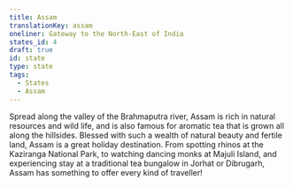 ```yaml
---
title: Assam
translationKey: assam
oneliner: Gateway to the North-East of India
states_id: 4
draft: true
id: state
type: state
tags:
  - States
  - Assam
---
```

Spread along the valley of the Brahmaputra river, Assam is rich in natural resources and wild life, and is also famous for aromatic tea that is grown all along the hillsides.     Blessed with such a wealth of natural beauty and fertile land, Assam is a great holiday destination. From spotting rhinos at the Kaziranga National Park, to watching dancing monks at Majuli Island, and experiencing stay at a traditional tea bungalow in Jorhat or Dibrugarh, Assam has something to offer every kind of traveller!